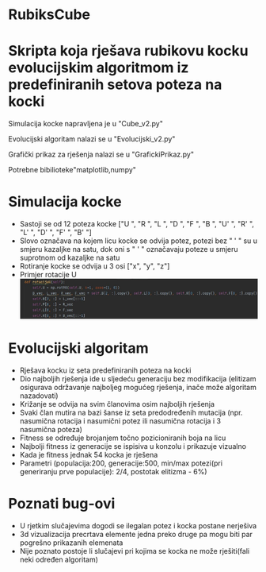 # RubiksCube

# Skripta koja rješava rubikovu kocku evolucijskim algoritmom iz predefiniranih setova poteza na kocki

Simulacija kocke napravljena je u "Cube_v2.py"

Evolucijski algoritam nalazi se u "Evolucijski_v2.py"

Grafički prikaz za rješenja nalazi se u "GrafickiPrikaz.py"

Potrebne bibilioteke"matplotlib,numpy"

# Simulacija kocke
* Sastoji se od 12 poteza kocke ["U ", "R ", "L ", "D ", "F ", "B ", "U' ", "R' ", "L' ", "D' ", "F' ", "B' "]
* Slovo označava na kojem licu kocke se odvija potez, potezi bez " ' " su u smjeru kazaljke na satu, dok oni s " ' " označavaju poteze u smjeru suprotnom od kazaljke na satu
* Rotiranje kocke se odvija u 3 osi ["x", "y", "z"]
* Primjer rotacije U
![RotacijaU](https://github.com/NanoSymbol/RubiksCube/blob/main/rotacijaU.jpg)

# Evolucijski algoritam
* Rješava kocku iz seta predefiniranih poteza na kocki
* Dio najboljih rješenja ide u sljedeću generaciju bez modifikacija (elitizam osigurava održavanje najboljeg mogućeg rješenja, inače može algoritam nazadovati)
* Križanje se odvija na svim članovima osim najboljih rješenja
* Svaki član mutira na bazi šanse iz seta predodređenih mutacija (npr. nasumična rotacija i nasumični potez ili nasumična rotacija i 3 nasumična poteza)
* Fitness se određuje brojanjem točno pozicioniranih boja na licu
* Najbolji fitness iz generacije se ispisiva u konzolu i prikazuje vizualno
* Kada je fitness jednak 54 kocka je rješena
* Parametri (populacija:200, generacije:500, min/max potezi(pri generiranju prve populacije): 2/4, postotak elitizma - 6%)

# Poznati bug-ovi
* U rjetkim slučajevima dogodi se ilegalan potez i kocka postane nerješiva
* 3d vizualizacija precrtava elemente jedna preko druge pa mogu biti par pogrešno prikazanih elemenata
* Nije poznato postoje li slučajevi pri kojima se kocka ne može rješiti(fali neki određen algoritam)
